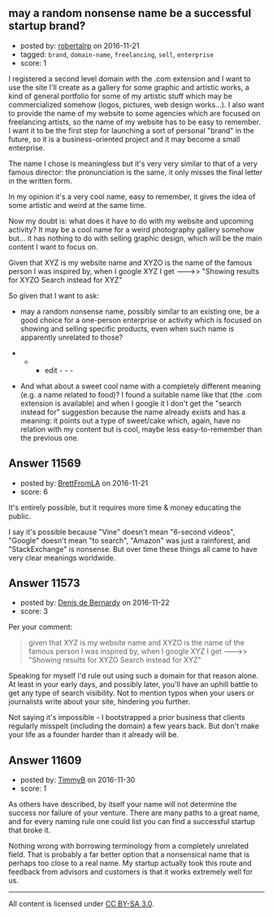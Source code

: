 ## may a random nonsense name be a successful startup brand?

- posted by: [robertalrp](https://stackexchange.com/users/7500387/robertalrp) on 2016-11-21
- tagged: `brand`, `domain-name`, `freelancing`, `sell`, `enterprise`
- score: 1

I registered a second level domain with the .com extension and I want to use the site I'll create as a gallery for some graphic and artistic works, a kind of general portfolio for some of my artistic stuff which may be commercialized somehow (logos, pictures, web design works...).
I also want to provide the name of my website to some agencies which are focused on freelancing artists, so the name of my website has to be easy to remember.
I want it to be the first step for launching a sort of personal "brand" in the future, so it is a business-oriented project and it may become a small enterprise.

The name I chose is meaningless but it's very very similar to that of a very famous director: the pronunciation is the same, it only misses the final letter in the written form.

In my opinion it's a very cool name, easy to remember, it gives the idea of some artistic and weird at the same time. 

Now my doubt is: what does it have to do with my website and upcoming activity?
It may be a cool name for a weird photography gallery somehow but... it has nothing to do with selling graphic design, which will be the main content I want to focus on.

Given that XYZ is my website name and XYZO is the name of the famous person I was inspired by, when I google XYZ I get --->> "Showing results for XYZO Search instead for XYZ" 

So given that I want to ask:

 - may a random nonsense name, possibly similar to an existing one, be a good choice for a one-person enterprise or activity which is focused on showing and selling specific products, even when such name is apparently unrelated to those?


 - - - edit - - -

 - And what about a sweet cool name with a completely different meaning (e.g. a name related to food)?
I found a suitable name like that (the .com extension is available) and when I google it I don't get the "search instead for" suggestion because the name already exists and has a meaning: it points out a type of sweet/cake which, again, have no relation with my content but is cool, maybe less easy-to-remember than the previous one.



## Answer 11569

- posted by: [BrettFromLA](https://stackexchange.com/users/2813127/brettfromla) on 2016-11-21
- score: 6

It's entirely possible, but it requires more time & money educating the public.

I say it's possible because "Vine" doesn't mean "6-second videos", "Google" doesn't mean "to search", "Amazon" was just a rainforest, and "StackExchange" is nonsense.  But over time these things all came to have very clear meanings worldwide.


## Answer 11573

- posted by: [Denis de Bernardy](https://stackexchange.com/users/182468/denis-de-bernardy) on 2016-11-22
- score: 3

Per your comment:

> given that XYZ is my website name and XYZO is the name of the famous person I was inspired by, when I google XYZ I get --->> "Showing results for XYZO Search instead for XYZ"

Speaking for myself I'd rule out using such a domain for that reason alone. At least in your early days, and possibly later, you'll have an uphill battle to get any type of search visibility. Not to mention typos when your users or journalists write about your site, hindering you further.

Not saying it's impossible - I bootstrapped a prior business that clients regularly misspelt (including the domain) a few years back. But don't make your life as a founder harder than it already will be.


## Answer 11609

- posted by: [TimmyB](https://stackexchange.com/users/8782762/timmyb) on 2016-11-30
- score: 1

As others have described, by itself your name will not determine the success nor failure of your venture.  There are many paths to a great name, and for every naming rule one could list you can find a successful startup that broke it.  

Nothing wrong with borrowing terminology from a completely unrelated field.  That is probably a far better option that a nonsensical name that is perhaps too close to a real name. My startup actually took this route and feedback from advisors and customers is that it works extremely well for us.



---

All content is licensed under [CC BY-SA 3.0](https://creativecommons.org/licenses/by-sa/3.0/).
